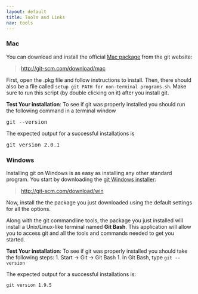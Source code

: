 ```yaml
---
layout: default
title: Tools and Links
nav: tools
---
```


<h3>Mac</h3>
You can download and install the official <a href="http://git-scm.com/downloads">Mac package</a> from the git website:
<blockquote><a href="http://git-scm.com/download/mac">http://git-scm.com/download/mac</a></blockquote>
First, open the .pkg file and follow instructions to install. Then, there should also be a file called <code>setup git PATH for non-terminal programs.sh</code>. Make sure to run this script (by double clicking on it) after you install git.

<strong>Test Your installation</strong>: To see if git was properly installed you should run the following command in a terminal window
<div class="highlight">
<pre>git --version
</pre>
</div>
The expected output for a successful installations is
<div class="highlight">
<pre>git version 2.0.1</pre>
</div>
<h3>Windows</h3>
Installing git on Windows is as easy as installing any other standard program. You start by downloading the <a href="http://git-scm.com/downloads">git Windows installer</a>:
<blockquote><a href="http://git-scm.com/download/win">http://git-scm.com/download/win</a></blockquote>
Now, install the the package you just downloaded using the default settings for all the options.

Along with the git commandline tools, the package you just installed will install a Unix/Linux-like terminal named <strong>Git Bash</strong>. This application will allow you to access git and all the tools and commands needed to get you started.

<strong>Test Your installation</strong>: To see if git was properly installed you should take the following steps: 1. Start → Git → Git Bash 1. In Git Bash, type <code>git --version</code>

The expected output for a successful installations is:
<div class="highlight">
<pre><code class="text language-text">git version 1.9.5</code></pre>
</div>
&nbsp;